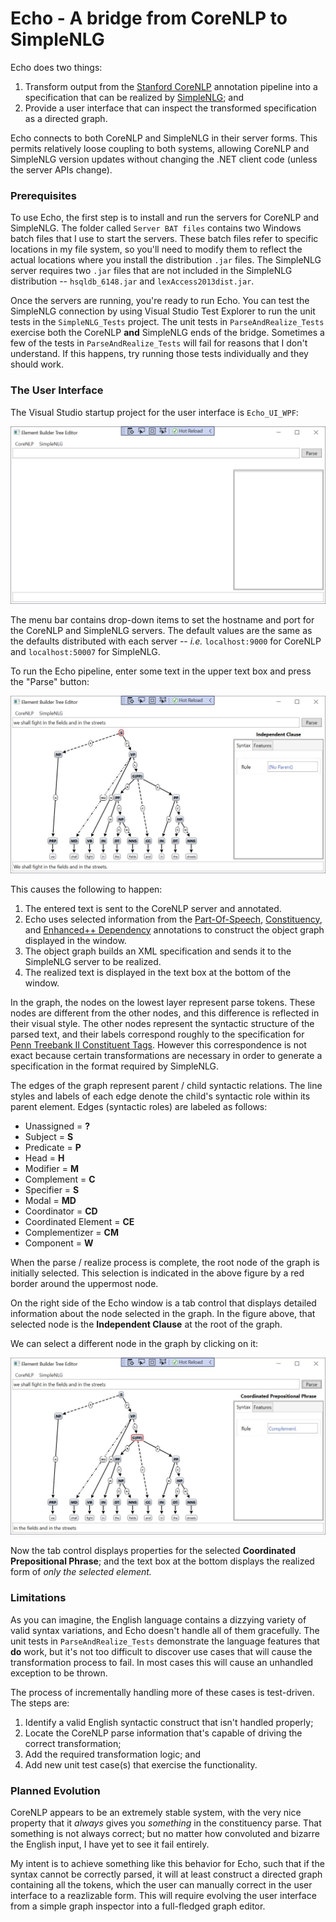 # Echo - A bridge from CoreNLP to SimpleNLG

Echo does two things:

1.  Transform output from the [Stanford CoreNLP](https://stanfordnlp.github.io/CoreNLP/) annotation pipeline into a specification that can be realized by [SimpleNLG](https://github.com/simplenlg/simplenlg); and
2.  Provide a user interface that can inspect the transformed specification as a directed graph.

Echo connects to both CoreNLP and SimpleNLG in their server forms.  This permits relatively loose coupling to both systems, allowing CoreNLP and SimpleNLG version updates without changing the .NET client code (unless the server APIs change).

### Prerequisites

To use Echo, the first step is to install and run the servers for CoreNLP and SimpleNLG.  The folder called `Server BAT files` contains two Windows batch files that I use to start the servers.  These batch files refer to specific locations in my file system, so you'll need to modify them to reflect the actual locations where you install the distribution `.jar` files.  The SimpleNLG server requires two `.jar` files that are not included in the SimpleNLG distribution -- `hsqldb_6148.jar` and `lexAccess2013dist.jar`.

Once the servers are running, you're ready to run Echo.  You can test the SimpleNLG connection by using Visual Studio Test Explorer to run the unit tests in the `SimpleNLG_Tests` project.  The unit tests in `ParseAndRealize_Tests` exercise both the CoreNLP **and** SimpleNLG ends of the bridge.  Sometimes a few of the tests in `ParseAndRealize_Tests` will fail for reasons that I don't understand.  If this happens, try running those tests individually and they should work.

### The User Interface

The Visual Studio startup project for the user interface is `Echo_UI_WPF`:

![Image of Echo WPF Window](/docs/images/EmptyWindow.jpg)

The menu bar contains drop-down items to set the hostname and port for the CoreNLP and SimpleNLG servers.  The default values are the same as the defaults distributed with each server -- *i.e.* `localhost:9000` for CoreNLP and `localhost:50007` for SimpleNLG.

To run the Echo pipeline, enter some text in the upper text box and press the "Parse" button:

![Image of parsed and realized sentence](/docs/images/ParsedAndRealizedRootSelected.jpg)

This causes the following to happen:

1.  The entered text is sent to the CoreNLP server and annotated.  
2.  Echo uses selected information from the [Part-Of-Speech](https://stanfordnlp.github.io/CoreNLP/pos.html), [Constituency](https://stanfordnlp.github.io/CoreNLP/parse.html), and [Enhanced++ Dependency](https://universaldependencies.org/u/dep/index.html) annotations to construct the object graph displayed in the window.
3.  The object graph builds an XML specification and sends it to the SimpleNLG server to be realized.
4.  The realized text is displayed in the text box at the bottom of the window.

In the graph, the nodes on the lowest layer represent parse tokens.  These nodes are different from the other nodes, and this difference is reflected in their visual style.  The other nodes represent the syntactic structure of the parsed text, and their labels correspond roughly to the specification for [Penn Treebank II Constituent Tags](http://www.surdeanu.info/mihai/teaching/ista555-fall13/readings/PennTreebankConstituents.html).  However this correspondence is not exact because certain transformations are necessary in order to generate a specification in the format required by SimpleNLG.

The edges of the graph represent parent / child syntactic relations.  The line styles and labels of each edge denote the child's syntactic role within its parent element.  Edges (syntactic roles) are labeled as follows:

* Unassigned = **?**
* Subject = **S**
* Predicate = **P**
* Head = **H**
* Modifier = **M**
* Complement = **C**
* Specifier = **S**
* Modal = **MD**
* Coordinator = **CD**
* Coordinated Element = **CE**
* Complementizer = **CM**
* Component = **W**

When the parse / realize process is complete, the root node of the graph is initially selected.  This selection is indicated in the above figure by a red border around the uppermost node.

On the right side of the Echo window is a tab control that displays detailed information about the node selected in the graph.  In the figure above, that selected node is the **Independent Clause** at the root of the graph.

We can select a different node in the graph by clicking on it:

![Image of selected coordinated prepositional phrase](/docs/images/ParsedAndRealizedCPPSelected.jpg)

Now the tab control displays properties for the selected **Coordinated Prepositional Phrase**; and the text box at the bottom displays the realized form of *only the selected element.*

### Limitations

As you can imagine, the English language contains a dizzying variety of valid syntax variations, and Echo doesn't handle all of them gracefully.  The unit tests in `ParseAndRealize_Tests` demonstrate the language features that **do** work, but it's not too difficult to discover use cases that will cause the transformation process to fail.  In most cases this will cause an unhandled exception to be thrown.

The process of incrementally handling more of these cases is test-driven.  The steps are:

1. Identify a valid English syntactic construct that isn't handled properly;
2. Locate the CoreNLP parse information that's capable of driving the correct transformation;
3. Add the required transformation logic; and
4. Add new unit test case(s) that exercise the functionality.

### Planned Evolution

CoreNLP appears to be an extremely stable system, with the very nice property that it *always* gives you *something* in the constituency parse.  That something is not always correct; but no matter how convoluted and bizarre the English input, I have yet to see it fail entirely.

My intent is to achieve something like this behavior for Echo, such that if the syntax cannot be correctly parsed, it will at least construct a directed graph containing all the tokens, which the user can manually correct in the user interface to a reazlizable form.  This will require evolving the user interface from a simple graph inspector into a full-fledged graph editor.
